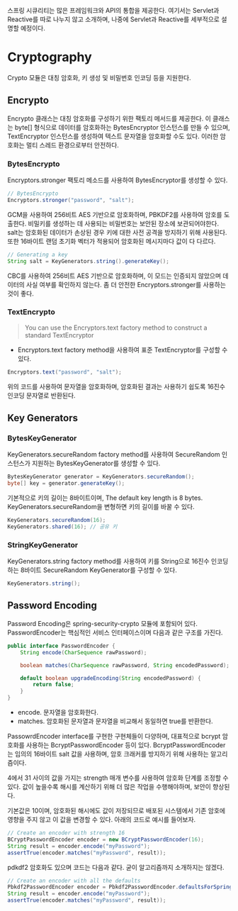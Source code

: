 스프링 시큐리티는 많은 프레임워크와 API의 통합을 제공한다. 여기서는 Servlet과 Reactive를 따로 나누지 않고 소개하며, 나중에 Servlet과 Reactive를 세부적으로 설명할 예정이다.

# Cryptography
Crypto 모듈은 대칭 암호화, 키 생성 및 비밀번호 인코딩 등을 지원한다.

## Encrypto
Encrypto 클래스는 대칭 암호화를 구성하기 위한 팩토리 메서드를 제공한다. 이 클래스는 byte[] 형식으로 데이터를 암호화하는 BytesEncryptor 인스턴스를 만들 수 있으며,
TextEncryptor 인스턴스를 생성하여 텍스트 문자열을 암호화할 수도 있다. 이러한 암호화는 멀티 스레드 환경으로부터 안전하다.

### BytesEncrypto

Encryptors.stronger 팩토리 메소드를 사용하여 BytesEncryptor를 생성할 수 있다.

```java
// BytesEncrypto
Encryptors.stronger("password", "salt");
```
GCM을 사용하여 256비트 AES 기반으로 암호화하며,
PBKDF2를 사용하여 암호를 도출한다. 비밀키를 생성하는 데 사용되는 비밀번호는 보안된 장소에 보관되어야한다. salt는 암호화된 데이터가 손상된 경우 키에 대한 사전 공격을 방지하기 위해 사용된다. 또한 16바이트 랜덤 초기화 벡터가 적용되어 암호화된 메시지마다 값이 다 다르다.

```java
// Generating a key
String salt = KeyGenerators.string().generateKey();
```
CBC를 사용하여 256비트 AES 기반으로 암호화하며, 
이 모드는 인증되지 않았으며 데이터의 사실 여부를 확인하지 않는다. 좀 더 안전한 Encryptors.stronger를 사용하는 것이 좋다.

### TextEncrypto

> You can use the Encryptors.text factory method to construct a standard TextEncryptor
- Encryptors.text factory method을 사용하여 표준 TextEncryptor를 구성할 수 있다.

```java
Encryptors.text("password", "salt");
```
위의 코드를 사용하여 문자열을 암호화하며, 암호화된 결과는 사용하기 쉽도록 16진수 인코딩 문자열로 반환된다.

## Key Generators

### BytesKeyGenerator
KeyGenerators.secureRandom factory method를 사용하여 SecureRandom 인스턴스가 지원하는 BytesKeyGenerator를 생성할 수 있다.

```java
BytesKeyGenerator generator = KeyGenerators.secureRandom();
byte[] key = generator.generateKey();
```
기본적으로 키의 길이는 8바이트이며, 
The default key length is 8 bytes. KeyGenerators.secureRandom을 변형하면 키의 길이를 바꿀 수 있다.
```java
KeyGenerators.secureRandom(16);
KeyGenerators.shared(16); // 공유 키
```

### StringKeyGenerator
KeyGenerators.string factory method를 사용하여 키를 String으로 16진수 인코딩하는 8바이트 SecureRandom KeyGenerator를 구성할 수 있다.
```java
KeyGenerators.string();
```

## Password Encoding
Password Encoding은 spring-security-crypto 모듈에 포함되어 있다. PasswordEncoder는 핵심적인 서비스 인터페이스이며 다음과 같은 구조를 가진다.
```java
public interface PasswordEncoder {
	String encode(CharSequence rawPassword);

	boolean matches(CharSequence rawPassword, String encodedPassword);

	default boolean upgradeEncoding(String encodedPassword) {
		return false;
	}
}
```
- encode. 문자열을 암호화한다.
- matches. 암호화된 문자열과 문자열을 비교해서 동일하면 true를 반환한다.

PassowrdEncoder interface를 구현한 구현체들이 다양하며,
대표적으로 bcrypt 암호화를 사용하는 BcryptPasswordEncoder 등이 있다. 
BcryptPasswordEncoder는 임의의 16바이트 salt 값을 사용하며, 암호 크래커를 방지하기 위해 사용하는 알고리즘이다. 

4에서 31 사이의 값을 가지는 strength 매개 변수를 사용하여 암호화 단계를 조정할 수 있다. 값이 높을수록 해시를 계산하기 위해 더 많은 작업을 수행해야하며, 보안이 향상된다. 

기본값은 10이며, 암호화된 해시에도 값이 저장되므로 배포된 시스템에서 기존 암호에 영향을 주지 않고 이 값을 변경할 수 있다. 아래의 코드로 예시를 들어보자.

```java
// Create an encoder with strength 16
BCryptPasswordEncoder encoder = new BCryptPasswordEncoder(16);
String result = encoder.encode("myPassword");
assertTrue(encoder.matches("myPassword", result));
```

pdkdf2 암호화도 있으며 코드는 다음과 같다. 굳이 알고리즘까지 소개하지는 않겠다.
```java
// Create an encoder with all the defaults
Pbkdf2PasswordEncoder encoder = Pbkdf2PasswordEncoder.defaultsForSpringSecurity_v5_8();
String result = encoder.encode("myPassword");
assertTrue(encoder.matches("myPassword", result));
``````